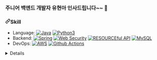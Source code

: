 

### 주니어 백엔드 개발자 유현아 인사드립니다~~ 👋








<h3 dir="auto"><a id="user-content-skill" class="anchor" aria-hidden="true" href="#skill"><svg class="octicon octicon-link" viewBox="0 0 16 16" version="1.1" width="16" height="16" aria-hidden="true"><path d="m7.775 3.275 1.25-1.25a3.5 3.5 0 1 1 4.95 4.95l-2.5 2.5a3.5 3.5 0 0 1-4.95 0 .751.751 0 0 1 .018-1.042.751.751 0 0 1 1.042-.018 1.998 1.998 0 0 0 2.83 0l2.5-2.5a2.002 2.002 0 0 0-2.83-2.83l-1.25 1.25a.751.751 0 0 1-1.042-.018.751.751 0 0 1-.018-1.042Zm-4.69 9.64a1.998 1.998 0 0 0 2.83 0l1.25-1.25a.751.751 0 0 1 1.042.018.751.751 0 0 1 .018 1.042l-1.25 1.25a3.5 3.5 0 1 1-4.95-4.95l2.5-2.5a3.5 3.5 0 0 1 4.95 0 .751.751 0 0 1-.018 1.042.751.751 0 0 1-1.042.018 1.998 1.998 0 0 0-2.83 0l-2.5 2.5a1.998 1.998 0 0 0 0 2.83Z"></path></svg></a>Skill</h3>
<ul dir="auto">
<li>Language:
<a target="_blank" rel="noopener noreferrer nofollow" href="https://camo.githubusercontent.com/cb6ba63b980eb3ddabe7435dfe0d88a3a42b5b0b1484fb66efa928ed6989a1d8/68747470733a2f2f696d672e736869656c64732e696f2f62616467652f4a6176612d2532334544384230302e7376673f267374796c653d666c6174266c6f676f3d6a617661266c6f676f436f6c6f723d7768697465"><img src="https://camo.githubusercontent.com/cb6ba63b980eb3ddabe7435dfe0d88a3a42b5b0b1484fb66efa928ed6989a1d8/68747470733a2f2f696d672e736869656c64732e696f2f62616467652f4a6176612d2532334544384230302e7376673f267374796c653d666c6174266c6f676f3d6a617661266c6f676f436f6c6f723d7768697465" alt="Java" data-canonical-src="https://img.shields.io/badge/Java-%23ED8B00.svg?&amp;style=flat&amp;logo=java&amp;logoColor=white" style="max-width: 100%;"></a>
<a target="_blank" rel="noopener noreferrer nofollow" href="https://camo.githubusercontent.com/3eee4034d2da85f3300cdf30ae51a8a2fee3103726a1e99f43292fb6173880ce/68747470733a2f2f696d672e736869656c64732e696f2f62616467652f507974686f6e2532302d2532333134333534432e7376673f267374796c653d666c6174266c6f676f3d707974686f6e266c6f676f436f6c6f723d7768697465"><img src="https://camo.githubusercontent.com/3eee4034d2da85f3300cdf30ae51a8a2fee3103726a1e99f43292fb6173880ce/68747470733a2f2f696d672e736869656c64732e696f2f62616467652f507974686f6e2532302d2532333134333534432e7376673f267374796c653d666c6174266c6f676f3d707974686f6e266c6f676f436f6c6f723d7768697465" alt="Python3" data-canonical-src="https://img.shields.io/badge/Python%20-%2314354C.svg?&amp;style=flat&amp;logo=python&amp;logoColor=white" style="max-width: 100%;"></a></li>
<li>Backend: <a target="_blank" rel="noopener noreferrer nofollow" href="https://camo.githubusercontent.com/042cee10fee41e0649198f837de82e33f6e7699d79e08605abb4d55fe553e3c8/68747470733a2f2f696d672e736869656c64732e696f2f62616467652f537072696e672532302d2532333644423333462e7376673f267374796c653d666c6174266c6f676f3d737072696e67266c6f676f436f6c6f723d7768697465"><img src="https://camo.githubusercontent.com/042cee10fee41e0649198f837de82e33f6e7699d79e08605abb4d55fe553e3c8/68747470733a2f2f696d672e736869656c64732e696f2f62616467652f537072696e672532302d2532333644423333462e7376673f267374796c653d666c6174266c6f676f3d737072696e67266c6f676f436f6c6f723d7768697465" alt="Spring" data-canonical-src="https://img.shields.io/badge/Spring%20-%236DB33F.svg?&amp;style=flat&amp;logo=spring&amp;logoColor=white" style="max-width: 100%;"></a> <a target="_blank" rel="noopener noreferrer nofollow" href="https://camo.githubusercontent.com/768e09bba446d1b80bd7ad335171e1b18c5c63a087c5d4997f47c092945a6bf8/68747470733a2f2f696d672e736869656c64732e696f2f62616467652f2d57656225323053656375726974792d626c61636b"><img src="https://camo.githubusercontent.com/768e09bba446d1b80bd7ad335171e1b18c5c63a087c5d4997f47c092945a6bf8/68747470733a2f2f696d672e736869656c64732e696f2f62616467652f2d57656225323053656375726974792d626c61636b" alt="Web Security" data-canonical-src="https://img.shields.io/badge/-Web%20Security-black" style="max-width: 100%;"></a> <a href="https://medium.com/@trevorhreed/you-re-api-isn-t-restful-and-that-s-good-b2662079cf0e" rel="nofollow"><img src="https://camo.githubusercontent.com/521efe04033797129cd9da1f86a36ae48473e2fcee40c829f1f849950403b157/68747470733a2f2f696d672e736869656c64732e696f2f62616467652f2d5245534f5552434566756c2532304150492d626c756576696f6c6574" alt="RESOURCEful API" data-canonical-src="https://img.shields.io/badge/-RESOURCEful%20API-blueviolet" style="max-width: 100%;"></a> <a target="_blank" rel="noopener noreferrer nofollow" href="https://camo.githubusercontent.com/186f7922807a1fc61f09cb8c4c68ed77742f052bdc0de915fd8b4a7d4a13bda9/68747470733a2f2f696d672e736869656c64732e696f2f62616467652f4d7973716c2d2532333030662e7376673f267374796c653d666c6174266c6f676f3d6d7973716c266c6f676f436f6c6f723d7768697465"><img src="https://camo.githubusercontent.com/186f7922807a1fc61f09cb8c4c68ed77742f052bdc0de915fd8b4a7d4a13bda9/68747470733a2f2f696d672e736869656c64732e696f2f62616467652f4d7973716c2d2532333030662e7376673f267374796c653d666c6174266c6f676f3d6d7973716c266c6f676f436f6c6f723d7768697465" alt="MySQL" data-canonical-src="https://img.shields.io/badge/Mysql-%2300f.svg?&amp;style=flat&amp;logo=mysql&amp;logoColor=white" style="max-width: 100%;"></a></li>
<li>DevOps: <a target="_blank" rel="noopener noreferrer nofollow" href="https://camo.githubusercontent.com/7af36a69735e636fba17064e7e4810dd2601a0c5a642784f3ca2237f53b9bc29/68747470733a2f2f696d672e736869656c64732e696f2f62616467652f4157532532302d2532334646393930302e7376673f267374796c653d666c6174266c6f676f3d616d617a6f6e2d617773266c6f676f436f6c6f723d7768697465"><img src="https://camo.githubusercontent.com/7af36a69735e636fba17064e7e4810dd2601a0c5a642784f3ca2237f53b9bc29/68747470733a2f2f696d672e736869656c64732e696f2f62616467652f4157532532302d2532334646393930302e7376673f267374796c653d666c6174266c6f676f3d616d617a6f6e2d617773266c6f676f436f6c6f723d7768697465" alt="AWS" data-canonical-src="https://img.shields.io/badge/AWS%20-%23FF9900.svg?&amp;style=flat&amp;logo=amazon-aws&amp;logoColor=white" style="max-width: 100%;"></a> <a target="_blank" rel="noopener noreferrer nofollow" href="https://camo.githubusercontent.com/55d4ce2a076b275f9742f49bede106f176763c61771bd01b7631e844cca656d8/68747470733a2f2f696d672e736869656c64732e696f2f62616467652f476974487562253230416374696f6e732532302d2532333236373145352e7376673f267374796c653d666c6174266c6f676f3d676974687562253230616374696f6e73266c6f676f436f6c6f723d7768697465"><img src="https://camo.githubusercontent.com/55d4ce2a076b275f9742f49bede106f176763c61771bd01b7631e844cca656d8/68747470733a2f2f696d672e736869656c64732e696f2f62616467652f476974487562253230416374696f6e732532302d2532333236373145352e7376673f267374796c653d666c6174266c6f676f3d676974687562253230616374696f6e73266c6f676f436f6c6f723d7768697465" alt="Github Actions" data-canonical-src="https://img.shields.io/badge/GitHub%20Actions%20-%232671E5.svg?&amp;style=flat&amp;logo=github%20actions&amp;logoColor=white" style="max-width: 100%;"></a></li>
</ul>
<details>

  
  
  
  
  
  

![hyeonayou's github stats](https://github-readme-stats.vercel.app/api?username=hyeonayou&show_icons=true)



<!--


![hyeonayou's github stats](https://github-readme-stats.vercel.app/api?username=hyeonayou&show_icons=true)


**hyeonayou/hyeonayou** is a ✨ _special_ ✨ repository because its `README.md` (this file) appears on your GitHub profile.





### 주니어 백엔드 개발자 인사드립니다~~ 👋
Here are some ideas to get you started:

- 🔭 I’m currently working on ...
- 🌱 I’m currently learning ...
- 👯 I’m looking to collaborate on ...
- 🤔 I’m looking for help with ...
- 💬 Ask me about ...
- 📫 How to reach me: ...
- 😄 Pronouns: ...
- ⚡ Fun fact: ...
-->
